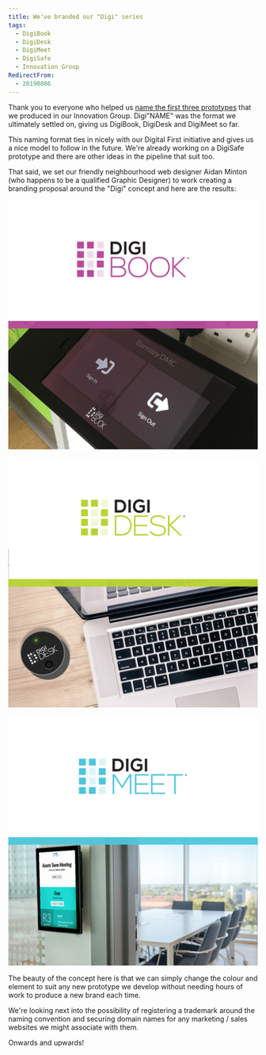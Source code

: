 ```yaml
---
title: We've branded our "Digi" series
tags: 
  - DigiBook
  - DigiDesk
  - DigiMeet
  - DigiSafe
  - Innovation Group
RedirectFrom:
  - 20190806
---
```

Thank you to everyone who helped us [name the first three prototypes](/20190402) that we produced in our Innovation Group. Digi"NAME" was the format we ultimately settled on, giving us DigiBook, DigiDesk and DigiMeet so far.

This naming format ties in nicely with our Digital First initiative and gives us a nice model to follow in the future. We're already working on a DigiSafe prototype and there are other ideas in the pipeline that suit too.

That said, we set our friendly neighbourhood web designer Aidan Minton (who happens to be a qualified Graphic Designer) to work creating a branding proposal around the "Digi" concept and here are the results:

![DigiBook branding](/assets/images/2019-08-06-digibook-branding.png)

![DigiDesk branding](/assets/images/2019-08-06-digidesk-branding.png)

![DigiMeet branding](/assets/images/2019-08-06-digimeet-branding.png)

The beauty of the concept here is that we can simply change the colour and <NAME> element to suit any new prototype we develop without needing hours of work to produce a new brand each time. 

We're looking next into the possibility of registering a trademark around the naming convention and securing domain names for any marketing / sales websites we might associate with them.

Onwards and upwards!